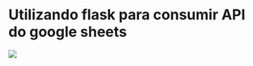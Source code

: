 <h1>Utilizando flask para consumir API do google sheets</h1>
<img src='https://github.com/gabrielolivra/planilhas-flask/assets/89982150/53fdd07f-15b6-4d08-b0d8-6b19822bdefe'>
